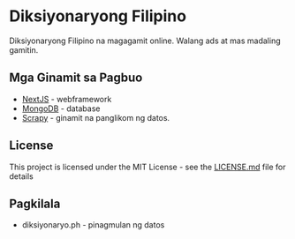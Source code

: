 # Diksiyonaryong Filipino

Diksiyonaryong Filipino na magagamit online. Walang ads at mas madaling gamitin.

## Mga Ginamit sa Pagbuo

* [NextJS](https://nextjs.org) - webframework
* [MongoDB](https://www.mongodb.com/) - database
* [Scrapy](https://scrapy.org/) - ginamit na panglikom ng datos.


## License

This project is licensed under the MIT License - see the [LICENSE.md](LICENSE.md) file for details

## Pagkilala

* diksiyonaryo.ph - pinagmulan ng datos
